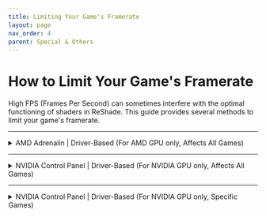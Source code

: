 ```yaml
---
title: Limiting Your Game's Framerate
layout: page
nav_order: 4
parent: Special & Others
---
```


# How to Limit Your Game's Framerate

High FPS (Frames Per Second) can sometimes interfere with the optimal functioning of shaders in ReShade. This guide provides several methods to limit your game's framerate.

---

<details markdown="block" class="details-tree">
<summary>AMD Adrenalin | Driver-Based (For AMD GPU only, Affects All Games)</summary>

You can use AMD Adrenalin's `Frame rate target control` feature to limit the FPS of your games:

{: .warning}
Note: This will affect all games on your system.

---

### Step 1: Open Adrenalin

- **Quick Access**: Right-click your desktop and select `AMD Software: Adrenalin Edition`.

  ![Adrenalin from Desktop](./images/limiting_game_fps/amd_desktop_context_menu.jpg)
  
- **Alternative Access**: Use the Windows Search Bar to find `Adrenalin`.

  ![Adrenalin Search](./images/limiting_game_fps/amd_start_search_software.jpg)

---

### Step 2: Enable "Frame rate target control"

1. Navigate to `Gaming` in the top bar and select `Graphics`.

   ![Graphics Selection](./images/limiting_game_fps/amd_graphics_gaming_highlight.jpg)

2. In the `Graphics` tab, go to the `Advanced` section and turn on `Frame rate target control`.

   ![FRTC Option](./images/limiting_game_fps/amd_enable_frtc.jpg)

3. Adjust the `Max FPS` according to your needs.

   ![Set Max FPS](./images/limiting_game_fps/amd_frtc_tune.jpg)

</details>

---

<details markdown="block" class="details-tree">
<summary>NVIDIA Control Panel | Driver-Based (For NVIDIA GPU only, Affects All Games)</summary>

You can use NVIDIA's Control Panel to globally limit the FPS of all your games:

{: .warning}
Note: This will affect all games on your system.

---

### Step 1: Open NVIDIA Control Panel

- **Quick Access**: Right-click your desktop and select `NVIDIA Control Panel`.

  ![NVIDIA from Desktop](./images/limiting_game_fps/nvidia_desktop_context_menu.jpg)
  
- **Alternative Access**: Use the Windows Search Bar to find `NVIDIA Control Panel`.

  ![NVIDIA Search](./images/limiting_game_fps/nvidia_start_search_software.jpg)

---

### Step 2: Adjust 3D Global Settings

1. On the left panel, select `Manage 3D Settings`.

   ![Manage 3D Settings](./images/limiting_game_fps/nvidia_manage_3d_settings.jpg)

2. Switch to the `Global Settings` tab.

   ![Global Settings](./images/limiting_game_fps/nvidia_global_settings_tab.jpg)

3. Enable `Max Frame Rate` and select a value between 20 and 1000.

   ![Set Max FPS](./images/limiting_game_fps/nvidia_max_frame_rate.jpg)

</details>

---

<details markdown="block" class="details-tree">
<summary>NVIDIA Control Panel | Driver-Based (For NVIDIA GPU only, Specific Games)</summary>

You can use NVIDIA's Control Panel to limit the FPS for specific games:

---

### Step 1: Open NVIDIA Control Panel

- **Quick Access**: Right-click your desktop and choose `NVIDIA Control Panel`.

  ![NVIDIA from Desktop](./images/limiting_game_fps/nvidia_desktop_context_menu.jpg)

  
- **Alternative Access**: Use the Windows Search Bar to find `NVIDIA Control Panel`.

  ![NVIDIA Search](./images/limiting_game_fps/nvidia_start_search_software.jpg)

---

### Step 2: Adjust Per-Game 3D Settings

1. On the left panel, select `Manage 3D Settings`.

   ![Manage 3D Settings](./images/limiting_game_fps/nvidia_manage_3d_settings.jpg)

2. Navigate to the `Program Settings` tab.

   ![Per Game Settings](./images/limiting_game_fps/nvidia_perapp_settings_tab.jpg)

3. Click `Add` next to `Program to customize:`.

   ![Add Game](./images/limiting_game_fps/nvidia_perapp_settings_tab_add.jpg)

4. Select the game you want to limit.

   ![Select Game](./images/limiting_game_fps/nvidia_perapp_settings_tab_app.jpg)

5. Enable `Max Frame Rate` and choose a value between 20 and 1000.

   ![Set Game-specific Max FPS](./images/limiting_game_fps/nvidia_max_frame_rate_per_app.jpg)

</details>
